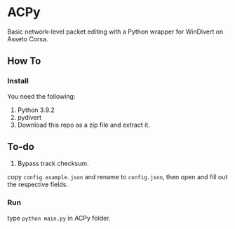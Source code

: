 # ACPy
Basic network-level packet editing with a Python wrapper for WinDivert on Asseto Corsa.

## How To

### Install

You need the following: 

 1. Python 3.9.2 
 2. pydivert
 3. Download this repo as a zip file and extract it.

## To-do

 1. Bypass track checksum.


copy `config.example.json` and rename to `config.json`, then open and fill out the respective fields.

### Run

type `python main.py` in ACPy folder.
